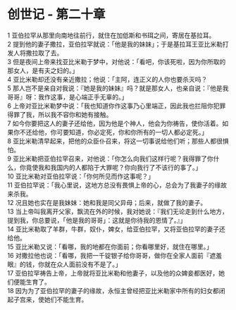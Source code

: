 # 创世记 - 第二十章
  
 1 亚伯拉罕从那里向南地往前行，就住在加低斯和书珥之间，寄居在基拉耳。  
 2 提到他的妻子撒拉，亚伯拉罕就说：「他是我的妹妹」；于是基拉耳王亚比米勒打发人将撒拉取了去。  
 3 但是夜间上帝来找亚比米勒于梦中，对他说：「看吧，你该死啦，因为你所取的那女人，是有夫之妇的。」  
 4 亚比米勒却还没有亲近撒拉；他说：「主阿，连正义的人你也要杀灭吗？  
 5 那人岂不是亲自对我说：『她是我的妹妹』吗？就是那女人，也亲自说：『他是我哥哥』呀：我作这事，是心端正手无辜的。」  
 6 上帝对亚比米勒梦中说：「我也知道你作这事乃心里端正，因此我也拦阻你犯罪得罪了我，所以我不容你和她有接触。  
 7 如今你要把这人的妻子还给他，因为他是个神人，他会为你祷告，使你活着。如果你不还给他，你可要知道，你必定死，你和你所有的一切人都必定死。」  
 8 亚比米勒清早起来，把他的众臣仆召来，将这一切事说给他们听；那些人都很惧怕。  
 9 亚比米勒把亚伯拉罕召来，对他说：「你怎么向我们这样行呢？我得罪了你什么，你竟使我和我国内的人都陷于大罪呢？你向我行了不该行的事了。」  
 10 亚比米勒对亚伯拉罕说：「你何所见而作这事呢？」  
 11 亚伯拉罕说：「我心里说，这地方总没有畏惧上帝的心，总会为了我妻子的缘故来杀我。  
 12 况且她也实在是我妹妹：她和我是同父异母；后来，就做了我的妻子。  
 13 当上帝叫我离开父家，飘流在外的时候，我对她说：『我们无论走到什么地方，提到我，你总要说，「他是我的哥哥」：这就是你待我的恩情了。』」  
 14 亚比米勒取了羊群，牛群，奴仆，婢女，给亚伯拉罕，又将亚伯拉罕的妻子还给他。  
 15 亚比米勒又说：「看哪，我的地都在你面前；你看哪里好，就住在哪里。」  
 16 对撒拉他也说：「看哪，我把一千锭银子给你哥哥，做你在全家人面前『遮羞眼』的钱，你就在众人面前没有不是了。」  
 17 亚伯拉罕祷告上帝，上帝就将亚比米勒和他妻子，以及他的众婢妾都医好，她们便能生育了。  
 18 因为为了亚伯拉罕的妻子的缘故，永恒主曾经把亚比米勒家中所有的妇女都闭起子宫来，使她们不能生育。